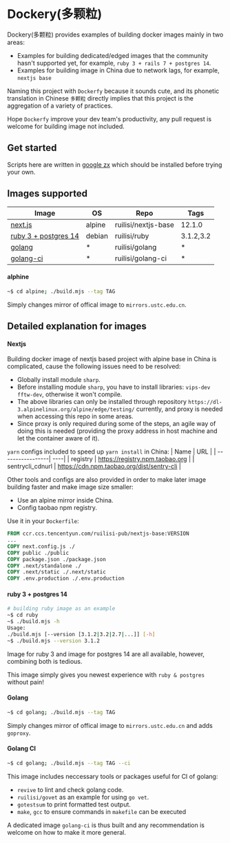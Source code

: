 # Dockery(多颗粒)

Dockery(多颗粒) provides examples of building docker images mainly in two areas: 
* Examples for building dedicated/edged images that the community hasn't supported yet, for example, `ruby 3 + rails 7 + postgres 14`.
* Examples for building image in China due to network lags, for example, `nextjs base`

Naming this project with `Dockerfy` because it sounds cute, and its phonetic translation in Chinese `多颗粒` directly implies that this project is the aggregation of a variety of practices.

Hope `Dockerfy` improve your dev team's productivity, any pull request is welcome for building image not included.

## Get started
Scripts here are written in [google zx](https://github.com/google/zx) which should be installed before trying your own.
## Images supported
| Image                          | OS     | Repo                | Tags      |
| -------------------------------| ------ | ------------------- | --------- |
| [next.js](./nextjs)            | alpine | ruilisi/nextjs-base | 12.1.0    |
| [ruby 3 + postgres 14](./ruby) | debian | ruilisi/ruby        | 3.1.2,3.2 |
| [golang](./golang)             | *     | ruilisi/golang       | *         |
| [golang-ci](./golang)          | *     | ruilisi/golang-ci    | *         |

#### alphine
```sh
~$ cd alpine; ./build.mjs --tag TAG
```
Simply changes mirror of offical image to `mirrors.ustc.edu.cn`.

## Detailed explanation for images
#### Nextjs
Building docker image of nextjs based project with alpine base in China is complicated, cause the following issues need to be resolved:
* Globally install module `sharp`.
* Before installing module `sharp`, you have to install libraries: `vips-dev fftw-dev`, otherwise it won't compile.
* The above libraries can only be installed through repository `https://dl-3.alpinelinux.org/alpine/edge/testing/` currently, and proxy is needed when accessing this repo in some areas.
* Since proxy is only required during some of the steps, an agile way of doing this is needed (providing the proxy address in host machine and let the container aware of it).

`yarn` configs included to speed up `yarn install` in China:
| Name             | URL |
| -----------------| ----|
| registry         | https://registry.npm.taobao.org            |
| sentrycli_cdnurl | https://cdn.npm.taobao.org/dist/sentry-cli |

Other tools and configs are also provided in order to make later image building faster and make image size smaller:
* Use an alpine mirror inside China.
* Config taobao npm registry.

Use it in your `Dockerfile`:
```Dockerfile
FROM ccr.ccs.tencentyun.com/ruilisi-pub/nextjs-base:VERSION
...
COPY next.config.js ./
COPY public ./public
COPY package.json ./package.json
COPY .next/standalone ./
COPY .next/static ./.next/static
COPY .env.production ./.env.production
```

#### ruby 3 + postgres 14
```sh
# building ruby image as an example
~$ cd ruby 
~$ ./build.mjs -h
Usage:
./build.mjs [--version [3.1.2|3.2|2.7|...]] [-h]
~$ ./build.mjs --version 3.1.2
```
Image for ruby 3 and image for postgres 14 are all available, however, combining both is tedious.

This image simply gives you newest experience with `ruby & postgres` without pain!

#### Golang
```sh
~$ cd golang; ./build.mjs --tag TAG
```
Simply changes mirror of offical image to `mirrors.ustc.edu.cn` and adds `goproxy`.

#### Golang CI
```sh
~$ cd golang; ./build.mjs --tag TAG --ci
```
This image includes neccessary tools or packages useful for CI of golang:
* `revive` to lint and check golang code.
* `ruilisi/govet` as an example for using `go vet`.
* `gotestsum` to print formatted test output.
* `make`, `gcc` to ensure commands in `makefile` can be executed

A dedicated image `golang-ci` is thus built and any recommendation is welcome on how to make it more general.
